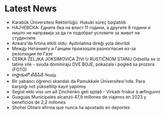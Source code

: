 # Latest News
-  Karabük Üniversitesi Rektörlüğü: Hukuki süreç başlatıldı
-  НАЈЧЕВСКА: Едните беа на власт 11 години, а другите 8 години и ништо не направија за да ги подобрат условите за живот на студентите
-  Ankara'da fırtına etkili oldu: Aydınlatma direği yola devrildi
-  Между Нетаниягу и Ганцем произошли разногласия из-за резолюции по Газе
-  ĆERKA ŽELJKA JOKSIMOVIĆA ŽIVI U RUSTIČNOM STANU Odselila se iz tatine vile - svuda dominiraju DVE BOJE, pokazala i pogled sa prozora (FOTO)
-  రాప్తాడులో టీడీపీదే గెలుపు
-  Bir yabancı öğrenci skandalı da Pamukkale Üniversitesi'nde. Para karşılığı not yükseltilip kayıt yapılmış
-  Segist ekki viss um að Zinchenko geti spilað - Virkaði frískur á æfingunni
-  Guaguas Municipales alcanzó 47,9 millones de viajeros en 2023 y beneficios de 2,2 millones
-  Shohei Ohtani afirma que nunca ha apostado en deportes
